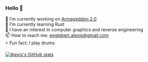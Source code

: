 ### Hello 👋

<!--
**Alexisloic21/Alexisloic21** is a ✨ _special_ ✨ repository because its `README.md` (this file) appears on your GitHub profile.

Here are some ideas to get you started

- 🔭 I’m currently working on ...
- 🌱 I’m currently learning ...
- 👯 I’m looking to collaborate on ...
- 🤔 I’m looking for help with ...
- 💬 Ask me about ...
- 📫 How to reach me: ...
- 😄 Pronouns: ...
- ⚡ Fun fact: ...
-->
🔭 I’m currently working on [Armageddon 2.0](https://github.com/Alexisloic21/Armageddon-2.0) <br/>
🌱 I’m currently learning Rust <br/>
🤔 I have an interest in computer graphics and reverse engineering <br/>
📫 How to reach me: englebert.alexis@gmail.com <br/>
⚡ Fun fact: I play drums <br/>


[![Alexis's GitHub stats](https://github-readme-stats.vercel.app/api?username=Alexisloic21)](https://github.com/anuraghazra/github-readme-stats)
